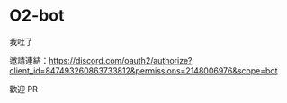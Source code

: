 # O2-bot
我吐了

邀請連結：https://discord.com/oauth2/authorize?client_id=847493260863733812&permissions=2148006976&scope=bot

歡迎 PR
